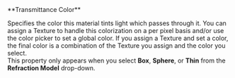 <tr>
<td>**Transmittance Color**</td>
<td>

Specifies the color this material tints light which passes through it. You can assign a Texture to handle this colorization on a per pixel basis and/or use the color picker to set a global color. If you assign a Texture and set a color, the final color is a combination of the Texture you assign and the color you select.<br />This property only appears when you select **Box**, **Sphere**, or **Thin** from the **Refraction Model** drop-down.

</td>
</tr>